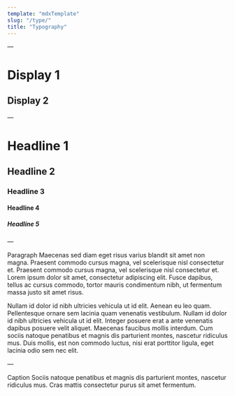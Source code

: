 ```yaml
---
template: "mdxTemplate"
slug: "/type/"
title: "Typography"
---
```


—

<h1 className="display">Display 1</h1>

<h2 className="display">Display 2</h2>

—

# Headline 1

## Headline 2

### Headline 3

#### Headline 4

##### Headline 5

—

Paragraph Maecenas sed diam eget risus varius blandit sit amet non magna. Praesent commodo cursus magna, vel scelerisque nisl consectetur et. Praesent commodo cursus magna, vel scelerisque nisl consectetur et. Lorem ipsum dolor sit amet, consectetur adipiscing elit. Fusce dapibus, tellus ac cursus commodo, tortor mauris condimentum nibh, ut fermentum massa justo sit amet risus.

Nullam id dolor id nibh ultricies vehicula ut id elit. Aenean eu leo quam. Pellentesque ornare sem lacinia quam venenatis vestibulum. Nullam id dolor id nibh ultricies vehicula ut id elit. Integer posuere erat a ante venenatis dapibus posuere velit aliquet. Maecenas faucibus mollis interdum. Cum sociis natoque penatibus et magnis dis parturient montes, nascetur ridiculus mus. Duis mollis, est non commodo luctus, nisi erat porttitor ligula, eget lacinia odio sem nec elit.

—

<p className="caption">
	Caption Sociis natoque penatibus et magnis dis parturient montes, nascetur
	ridiculus mus. Cras mattis consectetur purus sit amet fermentum.
</p>
